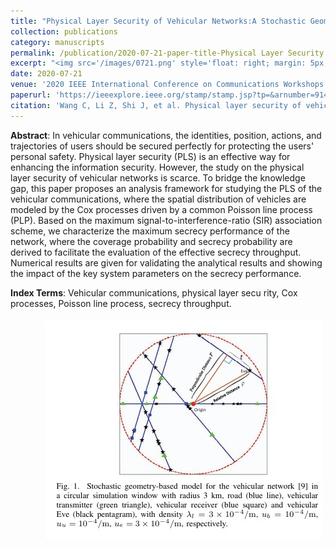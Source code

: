 ```yaml
---
title: "Physical Layer Security of Vehicular Networks:A Stochastic Geometry Approach"
collection: publications
category: manuscripts
permalink: /publication/2020-07-21-paper-title-Physical Layer Security of Vehicular Networks:A Stochastic Geometry Approach.md
excerpt: "<img src='/images/0721.png' style='float: right; margin: 5px;'>This paper proposes an analytical framework for studying the physical layer security (PLS) of vehicular networks using stochastic geometry. The spatial distribution of vehicles is modeled by Cox processes driven by a Poisson line process (PLP). The authors derive the coverage probability and secrecy probability to evaluate the effective secrecy throughput under a maximum signal-to-interference-ratio (SIR) association scheme."
date: 2020-07-21
venue: '2020 IEEE International Conference on Communications Workshops (ICC Workshops)'
paperurl: 'https://ieeexplore.ieee.org/stamp/stamp.jsp?tp=&arnumber=9145312'
citation: 'Wang C, Li Z, Shi J, et al. Physical layer security of vehicular networks: A stochastic geometry approach[C]//2020 IEEE International Conference on Communications Workshops (ICC Workshops). IEEE, 2020: 1-7.'
---
```




**Abstract**: In vehicular communications, the identities, position, actions, and trajectories of users should be secured perfectly for protecting the users' personal safety. Physical layer security (PLS) is an effective way for enhancing the information security. However, the study on the physical layer security of vehicular networks is scarce. To bridge the knowledge gap, this paper proposes an analysis framework for studying the PLS of the vehicular communications, where the spatial distribution of vehicles are modeled by the Cox processes driven by a common Poisson line process (PLP). Based on the maximum signal-to-interference-ratio (SIR) association scheme, we characterize the maximum secrecy performance of the network, where the coverage probability and secrecy probability are derived to facilitate the evaluation of the effective secrecy throughput. Numerical results are given for validating the analytical results and showing the impact of the key system parameters on the secrecy performance.


**Index Terms**: Vehicular communications, physical layer secu rity, Cox processes, Poisson line process, secrecy throughput.

<img src='/images/0721.png' style='float: right; margin: 5px;'>

